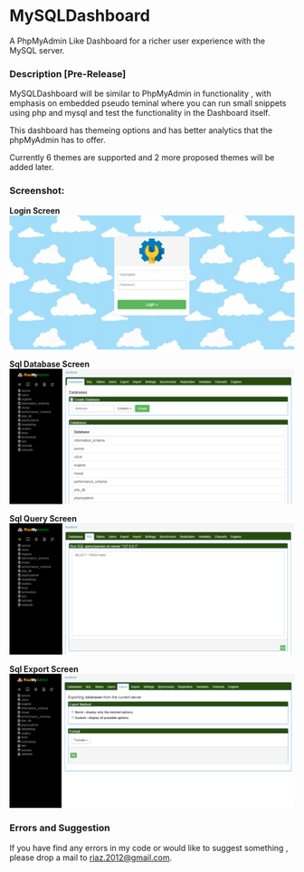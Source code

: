 # MySQLDashboard
A PhpMyAdmin Like Dashboard for a richer user experience with the MySQL server.

### Description [Pre-Release]

MySQLDashboard will be similar to PhpMyAdmin in functionality , with emphasis on embedded pseudo teminal where you can run small snippets using php and mysql and test the functionality in the Dashboard itself.

This dashboard has themeing options and has better analytics that the phpMyAdmin has to offer.

Currently 6 themes are supported and 2 more proposed themes will be added later.

### Screenshot:

**Login Screen**
![screenshot1](https://raw.githubusercontent.com/riaz/MySQLDashboard/master/screenshots/login_screen.PNG "Login Screen")

**Sql Database Screen**
![screenshot1](https://raw.githubusercontent.com/riaz/MySQLDashboard/master/screenshots/sql_database_screen.PNG "Sql Database Screen")

**Sql Query Screen**
![screenshot1](https://raw.githubusercontent.com/riaz/MySQLDashboard/master/screenshots/sql_query_screen.PNG "Sql Query Screen")

**Sql Export Screen**
![screenshot1](https://raw.githubusercontent.com/riaz/MySQLDashboard/master/screenshots/sql_export_screen.PNG "Sql Export Screen")

### Errors and Suggestion

If you have find any errors in my code or would like to suggest something , please drop a mail to riaz.2012@gmail.com.
